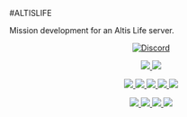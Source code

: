 #ALTISLIFE

Mission development for an Altis Life server.

<p align="center">
  <a href="https://discord.gg/tFc2RPd">
    <img src="https://img.shields.io/badge/Discord-Join%20chat%20→-738bd7.svg" alt="Discord">
  </a>
</p>

<p align="center">
  <a href="https://community.bistudio.com/wiki/Category:Scripting_Commands_Arma_3">
    <img src="https://img.shields.io/badge/Arma%203-Script%20Commands-lightgrey.svg">
  </a>
  <a href="https://community.bistudio.com/wiki/Category:Arma_3:_Functions">
    <img src="https://img.shields.io/badge/Arma%203-Functions-lightgrey.svg">
  </a>
</p>

<p align="center">
  <a href="https://community.bistudio.com/wiki/Arma_3_CfgVehicles_WEST">
    <img src="https://img.shields.io/badge/Vehicles-BLUFOR-blue.svg">
  </a>
  <a href="https://community.bistudio.com/wiki/Arma_3_CfgVehicles_EAST">
    <img src="https://img.shields.io/badge/Vehicles-OPFOR-red.svg">
  </a>
  <a href="https://community.bistudio.com/wiki/Arma_3_CfgVehicles_GUER">
    <img src="https://img.shields.io/badge/Vehicles-INDEPENDENT-brightgreen.svg">
  </a>
  <a href="https://community.bistudio.com/wiki/Arma_3_CfgVehicles_CIV">
    <img src="https://img.shields.io/badge/Vehicles-CIVILIAN-9e16a3.svg">
  </a>
  <a href="https://community.bistudio.com/wiki/Arma_3_CfgVehicles_EMPTY">
    <img src="https://img.shields.io/badge/Vehicles-EMPTY-c8ce1a.svg">
  </a>
</p>

<p align="center">
  <a href="https://community.bistudio.com/wiki/Arma_3_CfgWeapons_Weapons">
    <img src="https://img.shields.io/badge/CLASSNAMES-WEAPONS-red.svg">
  </a>
  <a href="https://community.bistudio.com/wiki/Arma_3_CfgMagazines">
    <img src="https://img.shields.io/badge/CLASSNAMES-MAGAZINES-brightgreen.svg">
  </a>
  <a href="https://community.bistudio.com/wiki/Arma_3_CfgWeapons_Items">
    <img src="https://img.shields.io/badge/CLASSNAMES-ITEMS-yellow.svg">
  </a>
  <a href="https://community.bistudio.com/wiki/Arma_3_CfgWeapons_Equipment">
    <img src="https://img.shields.io/badge/CLASSNAMES-EQUIPMENT-blue.svg">
  </a>
</p>

